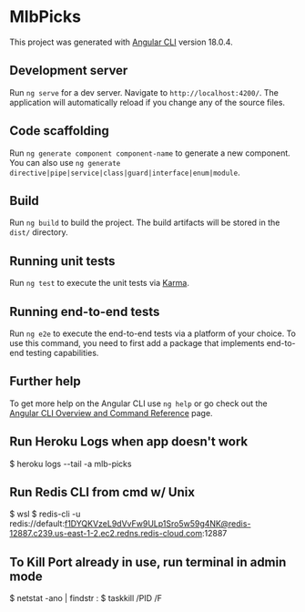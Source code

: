 # MlbPicks

This project was generated with [Angular CLI](https://github.com/angular/angular-cli) version 18.0.4.

## Development server

Run `ng serve` for a dev server. Navigate to `http://localhost:4200/`. The application will automatically reload if you change any of the source files.

## Code scaffolding

Run `ng generate component component-name` to generate a new component. You can also use `ng generate directive|pipe|service|class|guard|interface|enum|module`.

## Build

Run `ng build` to build the project. The build artifacts will be stored in the `dist/` directory.

## Running unit tests

Run `ng test` to execute the unit tests via [Karma](https://karma-runner.github.io).

## Running end-to-end tests

Run `ng e2e` to execute the end-to-end tests via a platform of your choice. To use this command, you need to first add a package that implements end-to-end testing capabilities.

## Further help

To get more help on the Angular CLI use `ng help` or go check out the [Angular CLI Overview and Command Reference](https://angular.dev/tools/cli) page.

## Run Heroku Logs when app doesn't work
$ heroku logs --tail -a mlb-picks

## Run Redis CLI from cmd w/ Unix
$ wsl
$ redis-cli -u redis://default:f1DYQKVzeL9dVvFw9ULp1Sro5w59g4NK@redis-12887.c239.us-east-1-2.ec2.redns.redis-cloud.com:12887

## To Kill Port already in use, run terminal in admin mode
$ netstat -ano | findstr :<PORT>
$ taskkill /PID <PID> /F

